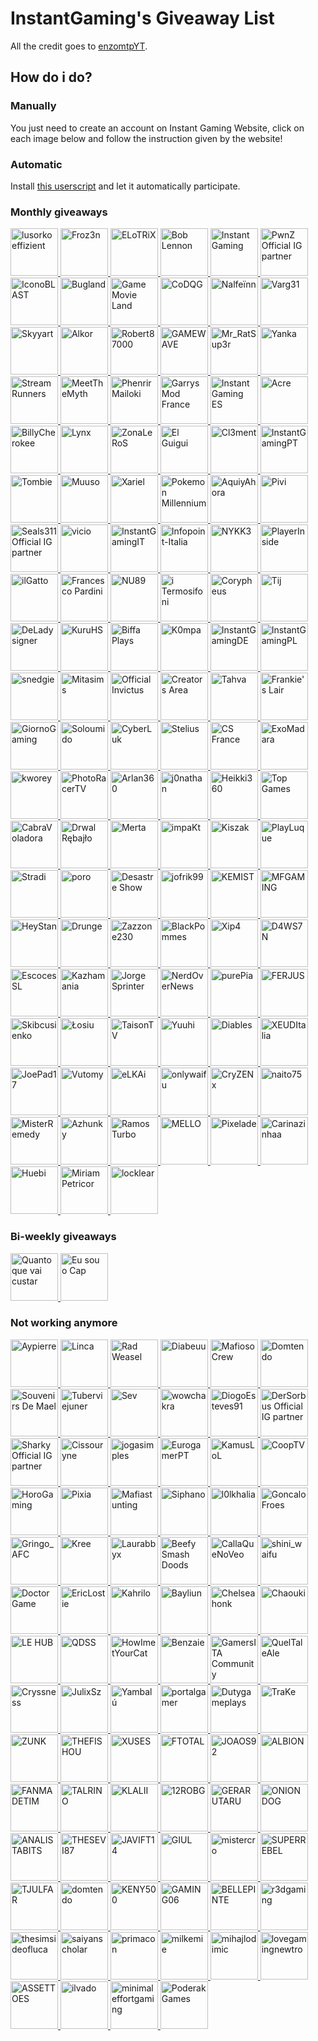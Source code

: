 # InstantGaming's Giveaway List
All the credit goes to [enzomtpYT](https://github.com/enzomtpYT/InstantGamingGiveawayList). 

## How do i do?

### Manually

You just need to create an account on Instant Gaming Website, click on each image below and follow the instruction given by the website!

### Automatic

Install [this userscript](https://github.com/enzomtpYT/InstantGaming-Giveaway-AutoParticipate) and let it automatically participate.


### Monthly giveaways

<p id="Monthly giveaways" align="left">
    <a class="giveaway" href="https://www.instant-gaming.com/fr/giveaway/LUSORKOEFFIZIENT" target="_blank" rel="noreferrer">
        <img src="https://gaming-cdn.com/images/avatars/8124578-1565266897.jpg" alt="lusorkoeffizient" width="76" height="76" />
    </a> 
    <a class="giveaway" href="https://www.instant-gaming.com/fr/giveaway/FROZ3N" target="_blank" rel="noreferrer">
        <img src="https://gaming-cdn.com/images/avatars/1016668-1682448159.jpg" alt="Froz3n" width="76" height="76" />
    </a> 
    <a class="giveaway" href="https://www.instant-gaming.com/fr/giveaway/ELOTRIX" target="_blank" rel="noreferrer">
        <img src="https://gaming-cdn.com/images/avatars/9351061-1578514985.jpg" alt="ELoTRiX" width="76" height="76" />
    </a> 
    <a class="giveaway" href="https://www.instant-gaming.com/fr/giveaway/BOBLENNON" target="_blank" rel="noreferrer">
        <img src="https://gaming-cdn.com/images/avatars/12254287-1660306272.jpg" alt="Bob Lennon" width="76" height="76" />
    </a>
    <a class="giveaway" href="https://www.instant-gaming.com/fr/giveaway/INSTANTGAMING" target="_blank" rel="noreferrer">
        <img src="https://gaming-cdn.com/images/avatars/2700115-1546959181.jpg" alt="Instant Gaming" width="76" height="76" />
    </a> 
    <a class="giveaway" href="https://www.instant-gaming.com/fr/giveaway/SUPREMELEADER" target="_blank" rel="noreferrer">
        <img src="https://gaming-cdn.com/images/avatars/1716955-1681777192.jpg" alt="PwnZ Official IG partner" width="76" height="76" />
    </a> 
    <a class="giveaway" href="https://www.instant-gaming.com/fr/giveaway/ICONOBLAST" target="_blank" rel="noreferrer">
        <img src="https://gaming-cdn.com/images/avatars/173704-1571080323.jpg" alt="IconoBLAST" width="76" height="76" />
    </a> 
    <a class="giveaway" href="https://www.instant-gaming.com/fr/giveaway/bugland" target="_blank" rel="noreferrer">
        <img src="https://gaming-cdn.com/images/avatars/3009082-1540312665.jpg" alt="Bugland" width="76" height="76" />
    </a> 
    <a class="giveaway" href="https://www.instant-gaming.com/fr/giveaway/GAMEMOVIELAND" target="_blank" rel="noreferrer">
        <img src="https://gaming-cdn.com/images/avatars/170629-1547987125.jpg" alt="Game Movie Land" width="76" height="76" />
    </a> 
    <a class="giveaway" href="https://www.instant-gaming.com/fr/giveaway/CODQG" target="_blank" rel="noreferrer">
        <img src="https://gaming-cdn.com/images/avatars/452863-1561392211.jpg" alt="CoDQG" width="76" height="76" />
    </a> 
    <a class="giveaway" href="https://www.instant-gaming.com/fr/giveaway/NALFEINN" target="_blank" rel="noreferrer">
        <img src="https://gaming-cdn.com/images/avatars/2210688-1649113160.jpg" alt="Nalfeïnn" width="76" height="76" />
    </a> 
    <a class="giveaway" href="https://www.instant-gaming.com/fr/giveaway/VARG" target="_blank" rel="noreferrer">
        <img src="https://gaming-cdn.com/images/avatars/5518320-1553640087.jpg" alt="Varg31" width="76" height="76" />
    </a> 
    <a class="giveaway" href="https://www.instant-gaming.com/fr/giveaway/skyyart" target="_blank" rel="noreferrer">
        <img src="https://gaming-cdn.com/images/avatars/8099122-1564755224.jpg" alt="Skyyart" width="76" height="76" />
    </a> 
    <a class="giveaway" href="https://www.instant-gaming.com/fr/giveaway/ALKOR" target="_blank" rel="noreferrer">
        <img src="https://gaming-cdn.com/images/avatars/4684425-1617274240.jpg" alt="Alkor" width="76" height="76" />
    </a> 
    <a class="giveaway" href="https://www.instant-gaming.com/fr/giveaway/ROBERT" target="_blank" rel="noreferrer">
        <img src="https://gaming-cdn.com/images/avatars/765860-1527847205.jpg" alt="Robert87000" width="76" height="76" />
    </a> 
    <a class="giveaway" href="https://www.instant-gaming.com/fr/giveaway/GAMEWAVE" target="_blank" rel="noreferrer">
        <img src="https://gaming-cdn.com/images/avatars/3297504-1554723487.jpg" alt="GAMEWAVE" width="76" height="76" />
    </a> 
    <a class="giveaway" href="https://www.instant-gaming.com/fr/giveaway/RATSUPER" target="_blank" rel="noreferrer">
        <img src="https://gaming-cdn.com/images/avatars/162664-1527173086.jpg" alt="Mr_RatSup3r" width="76" height="76" />
    </a> 
    <a class="giveaway" href="https://www.instant-gaming.com/fr/giveaway/YANKA" target="_blank" rel="noreferrer">
        <img src="https://gaming-cdn.com/images/avatars/17791717-1684537536.jpg" alt="Yanka" width="76" height="76" />
    </a> 
    <a class="giveaway" href="https://www.instant-gaming.com/fr/giveaway/STREAMRUNNERS" target="_blank" rel="noreferrer">
        <img src="https://gaming-cdn.com/images/avatars/15530490-1634564097.jpg" alt="StreamRunners" width="76" height="76" />
    </a> 
    <a class="giveaway" href="https://www.instant-gaming.com/fr/giveaway/MeetTheMyth" target="_blank" rel="noreferrer">
        <img src="https://gaming-cdn.com/images/avatars/911134-1650630244.jpg" alt="MeetTheMyth" width="76" height="76" />
    </a> 
    <a class="giveaway" href="https://www.instant-gaming.com/fr/giveaway/PHENRIR" target="_blank" rel="noreferrer">
        <img src="https://gaming-cdn.com/images/avatars/16050488-1638352180.jpg" alt="Phenrir Mailoki" width="76" height="76" />
    </a> 
    <a class="giveaway" href="https://www.instant-gaming.com/fr/giveaway/GMODFR" target="_blank" rel="noreferrer">
        <img src="https://gaming-cdn.com/images/avatars/15499812-1646775114.jpg" alt="Garrys Mod France" width="76" height="76" />
    </a> 
    <a class="giveaway" href="https://www.instant-gaming.com/fr/giveaway/INSTANTGAMINGES" target="_blank" rel="noreferrer">
        <img src="https://gaming-cdn.com/images/avatars/825485-1683532505.jpg" alt="Instant Gaming ES" width="76" height="76" />
    </a> 
    <a class="giveaway" href="https://www.instant-gaming.com/fr/giveaway/ACRE" target="_blank" rel="noreferrer">
        <img src="https://gaming-cdn.com/images/avatars/2550652-1614044439.jpg" alt="Acre" width="76" height="76" />
    </a> 
    <a class="giveaway" href="https://www.instant-gaming.com/fr/giveaway/BILLYCHEROKEE" target="_blank" rel="noreferrer">
        <img src="https://gaming-cdn.com/images/avatars/2072378-1604485229.jpg" alt="BillyCherokee" width="76" height="76" />
    </a> 
    <a class="giveaway" href="https://www.instant-gaming.com/fr/giveaway/LYNX" target="_blank" rel="noreferrer">
        <img src="https://gaming-cdn.com/images/avatars/2437583-1659723926.jpg" alt="Lynx" width="76" height="76" />
    </a> 
    <a class="giveaway" href="https://www.instant-gaming.com/fr/giveaway/ZONALEROS" target="_blank" rel="noreferrer">
        <img src="https://gaming-cdn.com/images/avatars/13745456-1614222765.jpg" alt="ZonaLeRoS" width="76" height="76" />
    </a> 
    <a class="giveaway" href="https://www.instant-gaming.com/fr/giveaway/GUIGUI" target="_blank" rel="noreferrer">
        <img src="https://gaming-cdn.com/images/avatars/262337-1647999658.jpg" alt="El Guigui" width="76" height="76" />
    </a> 
    <a class="giveaway" href="https://www.instant-gaming.com/fr/giveaway/PORAID" target="_blank" rel="noreferrer">
        <img src="https://gaming-cdn.com/images/avatars/5324059-1634130045.jpg" alt="Cl3ment" width="76" height="76" />
    </a> 
    <a class="giveaway" href="https://www.instant-gaming.com/fr/giveaway/INSTANTGAMINGPT" target="_blank" rel="noreferrer">
        <img src="https://gaming-cdn.com/images/avatars/16693760-1689603180.jpg" alt="InstantGamingPT" width="76" height="76" />
    </a> 
    <a class="giveaway" href="https://www.instant-gaming.com/fr/giveaway/TOMBIE" target="_blank" rel="noreferrer">
        <img src="https://gaming-cdn.com/images/avatars/7276237-1585753188.jpg" alt="Tombie" width="76" height="76" />
    </a> 
    <a class="giveaway" href="https://www.instant-gaming.com/fr/giveaway/muusoo" target="_blank" rel="noreferrer">
        <img src="https://gaming-cdn.com/images/avatars/6107700-1630593332.jpg" alt="Muuso" width="76" height="76" />
    </a> 
    <a class="giveaway" href="https://www.instant-gaming.com/fr/giveaway/xariel" target="_blank" rel="noreferrer">
        <img src="https://gaming-cdn.com/images/avatars/767265-1595434670.jpg" alt="Xariel" width="76" height="76" />
    </a> 
    <a class="giveaway" href="https://www.instant-gaming.com/fr/giveaway/POKEMONMILLENNIUM" target="_blank" rel="noreferrer">
        <img src="https://gaming-cdn.com/images/avatars/8857101-1582127081.jpg" alt="Pokemon Millennium" width="76" height="76"/>
    </a>
    <a class="giveaway" href="https://www.instant-gaming.com/fr/giveaway/AQUIYAHORA" target="_blank" rel="noreferrer">
        <img src="https://gaming-cdn.com/images/avatars/5219782-1581748271.jpg" alt="AquiyAhora" width="76" height="76" />
    </a> 
    <a class="giveaway" href="https://www.instant-gaming.com/fr/giveaway/PIVI" target="_blank" rel="noreferrer">
        <img src="https://gaming-cdn.com/images/avatars/8850456-1573572198.jpg" alt="Pivi" width="76" height="76" />
    </a> 
    <a class="giveaway" href="https://www.instant-gaming.com/fr/giveaway/Seals311" target="_blank" rel="noreferrer">
        <img src="https://gaming-cdn.com/images/avatars/3502745-1617900174.jpg" alt="Seals311 Official IG partner" width="76" height="76" />
    </a> 
    <a class="giveaway" href="https://www.instant-gaming.com/fr/giveaway/vicio" target="_blank" rel="noreferrer">
        <img src="https://gaming-cdn.com/images/avatars/881499-1523615431.jpg" alt="vicio" width="76" height="76" />
    </a> 
    <a class="giveaway" href="https://www.instant-gaming.com/fr/giveaway/INSTANTGAMINGITALIA" target="_blank" rel="noreferrer">
        <img src="https://gaming-cdn.com/images/avatars/7534356-1687868492.jpg" alt="InstantGamingIT" width="76" height="76" />
    </a> 
    <a class="giveaway" href="https://www.instant-gaming.com/fr/giveaway/INFOPOINT-ITALIA" target="_blank" rel="noreferrer">
        <img src="https://gaming-cdn.com/images/avatars/5022391-1620639580.jpg" alt="Infopoint-Italia" width="76" height="76" />
    </a> 
    <a class="giveaway" href="https://www.instant-gaming.com/fr/giveaway/NYKK3" target="_blank" rel="noreferrer">
        <img src="https://gaming-cdn.com/images/avatars/560668-1500305390.jpg" alt="NYKK3" width="76" height="76" />
    </a> 
    <a class="giveaway" href="https://www.instant-gaming.com/fr/giveaway/PLAYERINSIDE" target="_blank" rel="noreferrer">
        <img src="https://gaming-cdn.com/images/avatars/1115181-1694833323.jpg" alt="PlayerInside" width="76" height="76" />
    </a> 
    <a class="giveaway" href="https://www.instant-gaming.com/fr/giveaway/ILGATTOSULTUBO" target="_blank" rel="noreferrer">
        <img src="https://gaming-cdn.com/images/avatars/539151-1690300630.jpg" alt="ilGatto" width="76" height="76" />
    </a> 
    <a class="giveaway" href="https://www.instant-gaming.com/fr/giveaway/FRANCESCOPARDINI" target="_blank" rel="noreferrer">
        <img src="https://gaming-cdn.com/images/avatars/9461224-1581008870.jpg" alt="Francesco Pardini" width="76" height="76" />
    </a> 
    <a class="giveaway" href="https://www.instant-gaming.com/fr/giveaway/NU89" target="_blank" rel="noreferrer">
        <img src="https://gaming-cdn.com/images/avatars/3123668-1636629261.jpg" alt="NU89" width="76" height="76" />
    </a> 
    <a class="giveaway" href="https://www.instant-gaming.com/fr/giveaway/ITERMOSIFONI" target="_blank" rel="noreferrer">
        <img src="https://gaming-cdn.com/images/avatars/811973-1557938063.jpg" alt="i Termosifoni" width="76" height="76" />
    </a>
    <a class="giveaway" href="https://www.instant-gaming.com/fr/giveaway/CORYPHEUS" target="_blank" rel="noreferrer">
        <img src="https://gaming-cdn.com/images/avatars/15398397-1632480753.jpg" alt="Corypheus" width="76" height="76" />
    </a> 
    <a class="giveaway" href="https://www.instant-gaming.com/fr/giveaway/THETJI" target="_blank" rel="noreferrer">
        <img src="https://gaming-cdn.com/images/avatars/17123566-1647950384.jpg" alt="Tij" width="76" height="76" />
    </a> 
    <a class="giveaway" href="https://www.instant-gaming.com/fr/giveaway/deladysigner" target="_blank" rel="noreferrer">
        <img src="https://gaming-cdn.com/images/avatars/7761723-1615476784.jpg" alt="DeLadysigner" width="76" height="76" />
    </a> 
    <a class="giveaway" href="https://www.instant-gaming.com/fr/giveaway/KURU" target="_blank" rel="noreferrer">
        <img src="https://gaming-cdn.com/images/avatars/8991415-1574995082.jpg" alt="KuruHS" width="76" height="76" />
    </a> 
    <a class="giveaway" href="https://www.instant-gaming.com/fr/giveaway/biffa" target="_blank" rel="noreferrer">
        <img src="https://gaming-cdn.com/images/avatars/21867230-1698315461.jpg" alt="Biffa Plays" width="76" height="76" />
    </a> 
    <a class="giveaway" href="https://www.instant-gaming.com/fr/giveaway/K0MPA" target="_blank" rel="noreferrer">
        <img src="https://gaming-cdn.com/images/avatars/17310536-1649317648.jpg" alt="K0mpa" width="76" height="76" />
    </a> 
    <a class="giveaway" href="https://www.instant-gaming.com/fr/giveaway/instantgamingde" target="_blank" rel="noreferrer">
        <img src="https://gaming-cdn.com/images/avatars/2700115-1699892940.jpg" alt="InstantGamingDE" width="76" height="76" />
    </a> 
    <a class="giveaway" href="https://www.instant-gaming.com/fr/giveaway/INSTANTGAMINGPL" target="_blank" rel="noreferrer">
        <img src="https://gaming-cdn.com/images/avatars/2700115-1699892940.jpg" alt="InstantGamingPL" width="76" height="76" />
    </a> 
    <a class="giveaway" href="https://www.instant-gaming.com/fr/giveaway/snedgie" target="_blank" rel="noreferrer">
        <img src="https://gaming-cdn.com/images/avatars/23507458-1709662317.jpg" alt="snedgie" width="76" height="76" />
    </a> 
    <a class="giveaway" href="https://www.instant-gaming.com/fr/giveaway/mitasims" target="_blank" rel="noreferrer">
        <img src="https://gaming-cdn.com/images/avatars/20860359-1685554038.jpg" alt="Mitasims" width="76" height="76" />
    </a>
    <a class="giveaway" href="https://www.instant-gaming.com/fr/giveaway/officialinvictus" target="_blank" rel="noreferrer">
        <img src="https://gaming-cdn.com/images/avatars/21241269-1689851267.jpg" alt="Official Invictus" width="76" height="76" />
    </a>
    <a class="giveaway" href="https://www.instant-gaming.com/fr/giveaway/GCA" target="_blank" rel="noreferrer">
        <img src="https://gaming-cdn.com/images/avatars/3773947-1698238052.jpg" alt="Creators Area" width="76" height="76" />
    </a>
    <a class="giveaway" href="https://www.instant-gaming.com/fr/giveaway/tahva" target="_blank" rel="noreferrer">
        <img src="https://gaming-cdn.com/images/avatars/10646155-1708975800.jpg" alt="Tahva" width="76" height="76" />
    </a>
    <a class="giveaway" href="https://www.instant-gaming.com/fr/giveaway/frankieslair" target="_blank" rel="noreferrer">
        <img src="https://gaming-cdn.com/images/avatars/23820479-1712567596.jpg" alt="Frankie's Lair" width="76" height="76" />
    </a>
    <a class="giveaway" href="https://www.instant-gaming.com/fr/giveaway/GIORNOGAMING" target="_blank" rel="noreferrer">
        <img src="https://gaming-cdn.com/images/avatars/4011018-1561985872.jpg" alt="GiornoGaming" width="76" height="76" />
    </a>
    <a class="giveaway" href="https://www.instant-gaming.com/fr/giveaway/SOLOUMIDO" target="_blank" rel="noreferrer">
        <img src="https://gaming-cdn.com/images/avatars/12543134-1662069422.jpg" alt="Soloumido" width="76" height="76" />
    </a>
    <a class="giveaway" href="https://www.instant-gaming.com/fr/giveaway/CYBERLUK" target="_blank" rel="noreferrer">
        <img src="https://gaming-cdn.com/images/avatars/9983452-1617873810.jpg" alt="CyberLuk" width="76" height="76" />
    </a>
    <a class="giveaway" href="https://www.instant-gaming.com/fr/giveaway/STELIUS" target="_blank" rel="noreferrer">
        <img src="https://gaming-cdn.com/images/avatars/6294915-1637162339.jpg" alt="Stelius" width="76" height="76" />
    </a>
    <a class="giveaway" href="https://www.instant-gaming.com/fr/giveaway/CSGOFR" target="_blank" rel="noreferrer">
        <img src="https://gaming-cdn.com/images/avatars/1994535-1695849965.jpg" alt="CS France" width="76" height="76" />
    </a>
    <a class="giveaway" href="https://www.instant-gaming.com/fr/giveaway/EXOMADARA" target="_blank" rel="noreferrer">
        <img src="https://gaming-cdn.com/images/avatars/859995-1693223960.jpg" alt="ExoMadara" width="76" height="76" />
    </a>
    <a class="giveaway" href="https://www.instant-gaming.com/fr/giveaway/KWOREY" target="_blank" rel="noreferrer">
        <img src="https://gaming-cdn.com/images/avatars/1599623-1603853393.jpg" alt="kworey" width="76" height="76" />
    </a>
    <a class="giveaway" href="https://www.instant-gaming.com/fr/giveaway/PHOTORACERTV" target="_blank" rel="noreferrer">
        <img src="https://gaming-cdn.com/images/avatars/11519077-1621966067.jpg" alt="PhotoRacerTV" width="76" height="76" />
    </a>
    <a class="giveaway" href="https://www.instant-gaming.com/fr/giveaway/ARLAN360" target="_blank" rel="noreferrer">
        <img src="https://gaming-cdn.com/images/avatars/19166590-1670176579.jpg" alt="Arlan360" width="76" height="76" />
    </a>
    <a class="giveaway" href="https://www.instant-gaming.com/fr/giveaway/j0nathan" target="_blank" rel="noreferrer">
        <img src="https://gaming-cdn.com/images/avatars/32491-1612461730.jpg" alt="j0nathan" width="76" height="76" />
    </a>
    <a class="giveaway" href="https://www.instant-gaming.com/fr/giveaway/HEIKKI360" target="_blank" rel="noreferrer">
        <img src="https://gaming-cdn.com/images/avatars/7276336-1553876546.jpg" alt="Heikki360" width="76" height="76" />
    </a>
    <a class="giveaway" href="https://www.instant-gaming.com/fr/giveaway/topgames" target="_blank" rel="noreferrer">
        <img src="https://gaming-cdn.com/images/avatars/3694635-1636126807.jpg" alt="Top Games" width="76" height="76" />
    </a>
    <a class="giveaway" href="https://www.instant-gaming.com/fr/giveaway/CABRAVOLADORA" target="_blank" rel="noreferrer">
        <img src="https://gaming-cdn.com/images/avatars/367168-1463061235.jpg" alt="CabraVoladora" width="76" height="76" />
    </a>
    <a class="giveaway" href="https://www.instant-gaming.com/fr/giveaway/DRWAL" target="_blank" rel="noreferrer">
        <img src="https://gaming-cdn.com/images/avatars/16373643-1644843063.jpg" alt="Drwal Rębajło" width="76" height="76" />
    </a>
    <a class="giveaway" href="https://www.instant-gaming.com/fr/giveaway/MERTA" target="_blank" rel="noreferrer">
        <img src="https://gaming-cdn.com/images/avatars/16704111-1643815283.jpg" alt="Merta" width="76" height="76" />
    </a>
    <a class="giveaway" href="https://www.instant-gaming.com/fr/giveaway/IMPAKT" target="_blank" rel="noreferrer">
        <img src="https://gaming-cdn.com/images/avatars/9828884-1649672897.jpg" alt="impaKt" width="76" height="76" />
    </a>
    <a class="giveaway" href="https://www.instant-gaming.com/fr/giveaway/kiszak" target="_blank" rel="noreferrer">
        <img src="https://gaming-cdn.com/images/avatars/16472848-1693834365.jpg" alt="Kiszak" width="76" height="76" />
    </a>
    <a class="giveaway" href="https://www.instant-gaming.com/fr/giveaway/playluque" target="_blank" rel="noreferrer">
        <img src="https://gaming-cdn.com/images/avatars/21036547-1687441412.jpg" alt="PlayLuque" width="76" height="76" />
    </a>
    <a class="giveaway" href="https://www.instant-gaming.com/fr/giveaway/STRADI" target="_blank" rel="noreferrer">
        <img src="https://gaming-cdn.com/images/avatars/2544880-1691670477.jpg" alt="Stradi" width="76" height="76" />
    </a>
    <a class="giveaway" href="https://www.instant-gaming.com/fr/giveaway/poro" target="_blank" rel="noreferrer">
        <img src="https://gaming-cdn.com/images/avatars/24150014-1715595420.jpg" alt="poro" width="76" height="76" />
    </a>
    <a class="giveaway" href="https://www.instant-gaming.com/fr/giveaway/DESASTRESHOW" target="_blank" rel="noreferrer">
        <img src="https://gaming-cdn.com/images/avatars/1897045-1617093992.jpg" alt="Desastre Show" width="76" height="76" />
    </a> 
    <a class="giveaway" href="https://www.instant-gaming.com/fr/giveaway/JOFRIK99" target="_blank" rel="noreferrer">
        <img src="https://gaming-cdn.com/images/avatars/16861995-1676462477.jpg" alt="jofrik99" width="76" height="76" />
    </a> 
    <a class="giveaway" href="https://www.instant-gaming.com/fr/giveaway/kemist" target="_blank" rel="noreferrer">
        <img src="https://gaming-cdn.com/images/avatars/7994803-1650052388.jpg" alt="KEMIST" width="76" height="76" />
    </a>
    <a class="giveaway" href="https://www.instant-gaming.com/fr/giveaway/MFGAMING" target="_blank" rel="noreferrer">
        <img src="https://gaming-cdn.com/images/avatars/17307721-1649242244.jpg" alt="MFGAMING" width="76" height="76" />
    </a>
    <a class="giveaway" href="https://www.instant-gaming.com/fr/giveaway/heystan" target="_blank" rel="noreferrer">
        <img src="https://gaming-cdn.com/themes/igv2/images/avatar2.svg" alt="HeyStan" width="76" height="76" />
    </a>
    <a class="giveaway" href="https://www.instant-gaming.com/fr/giveaway/drunge" target="_blank" rel="noreferrer">
        <img src="https://gaming-cdn.com/images/avatars/2871044-1706278970.jpg" alt="Drunge" width="76" height="76" />
    </a>
    <a class="giveaway" href="https://www.instant-gaming.com/fr/giveaway/Zazza23" target="_blank" rel="noreferrer">
        <img src="https://gaming-cdn.com/images/avatars/942998-1720514395.jpg" alt="Zazzone230" width="76" height="76" />
    </a>
    <a class="giveaway" href="https://www.instant-gaming.com/fr/giveaway/blackpommes" target="_blank" rel="noreferrer">
        <img src="https://gaming-cdn.com/images/avatars/14294886-1712926805.jpg" alt="BlackPommes" width="76" height="76" />
    </a>
    <a class="giveaway" href="https://www.instant-gaming.com/fr/giveaway/xip4" target="_blank" rel="noreferrer">
        <img src="https://gaming-cdn.com/images/avatars/2750068-1715779181.jpg" alt="Xip4" width="76" height="76" />
    </a>
    <a class="giveaway" href="https://www.instant-gaming.com/fr/giveaway/D4WS7N" target="_blank" rel="noreferrer">
        <img src="https://gaming-cdn.com/images/avatars/11756968-1739199689.jpg" alt="D4WS7N" width="76" height="76" />
    </a>
    <a class="giveaway" href="https://www.instant-gaming.com/fr/giveaway/ELESCOCES" target="_blank" rel="noreferrer">
        <img src="https://gaming-cdn.com/images/avatars/3416042-1572361219.jpg" alt="EscocesSL" width="76" height="76" />
    </a>
    <a class="giveaway" href="https://www.instant-gaming.com/fr/giveaway/KAZHAMANIA" target="_blank" rel="noreferrer">
        <img src="https://gaming-cdn.com/images/avatars/944690-1649746774.jpg" alt="Kazhamania" width="76" height="76" />
    </a>
    <a class="giveaway" href="https://www.instant-gaming.com/fr/giveaway/JORGESPRINTER" target="_blank" rel="noreferrer">
        <img src="https://gaming-cdn.com/images/avatars/9081035-1741451116.jpg" alt="Jorge Sprinter" width="76" height="76" />
    </a>
    <a class="giveaway" href="https://www.instant-gaming.com/fr/giveaway/NERDOVERNEWS" target="_blank" rel="noreferrer">
        <img src="https://gaming-cdn.com/images/avatars/11302458-1591186018.jpg" alt="NerdOverNews" width="76" height="76" />
    </a>
    <a class="giveaway" href="https://www.instant-gaming.com/fr/giveaway/PUREPIA" target="_blank" rel="noreferrer">
        <img src="https://gaming-cdn.com/images/avatars/15569896-1728224124.jpg" alt="purePia" width="76" height="76" />
    </a>
    <a class="giveaway" href="https://www.instant-gaming.com/fr/giveaway/FERJUS" target="_blank" rel="noreferrer">
        <img src="https://gaming-cdn.com/images/avatars/6307088-1644577438.jpg" alt="FERJUS" width="76" height="76" />
    </a>
    <a class="giveaway" href="https://www.instant-gaming.com/fr/giveaway/SKIBCUSIENKO" target="_blank" rel="noreferrer">
        <img src="https://gaming-cdn.com/images/avatars/18559681-1662976456.jpg" alt="Skibcusienko" width="76" height="76" />
    </a>
    <a class="giveaway" href="https://www.instant-gaming.com/fr/giveaway/losiu" target="_blank" rel="noreferrer">
        <img src="https://gaming-cdn.com/images/avatars/16899979-1646305428.jpg" alt="Łosiu" width="76" height="76" />
    </a>
    <a class="giveaway" href="https://www.instant-gaming.com/fr/giveaway/T4ISON" target="_blank" rel="noreferrer">
        <img src="https://gaming-cdn.com/images/avatars/1065327-1498658062.jpg" alt="TaisonTV" width="76" height="76" />
    </a>
    <a class="giveaway" href="https://www.instant-gaming.com/fr/giveaway/YUUHI" target="_blank" rel="noreferrer">
        <img src="https://gaming-cdn.com/images/avatars/16736455-1653230178.jpg" alt="Yuuhi" width="76" height="76" />
    </a>
    <a class="giveaway" href="https://www.instant-gaming.com/fr/giveaway/diables" target="_blank" rel="noreferrer">
        <img src="https://gaming-cdn.com/images/avatars/22283350-1721117689.jpg" alt="Diables" width="76" height="76" />
    </a>
    <a class="giveaway" href="https://www.instant-gaming.com/fr/giveaway/xeuditalia" target="_blank" rel="noreferrer">
        <img src="https://gaming-cdn.com/images/avatars/10414635-1652108863.jpg" alt="XEUDItalia" width="76" height="76" />
    </a>
    <a class="giveaway" href="https://www.instant-gaming.com/fr/giveaway/joepad17" target="_blank" rel="noreferrer">
        <img src="https://gaming-cdn.com/images/avatars/2165589-1610322231.jpg" alt="JoePad17" width="76" height="76" />
    </a>
    <a class="giveaway" href="https://www.instant-gaming.com/fr/giveaway/vutomy" target="_blank" rel="noreferrer">
        <img src="https://gaming-cdn.com/images/avatars/24399720-1718284555.jpg" alt="Vutomy" width="76" height="76" />
    </a>
    <a class="giveaway" href="https://www.instant-gaming.com/fr/giveaway/elkai" target="_blank" rel="noreferrer">
        <img src="https://gaming-cdn.com/images/avatars/11213325-1724639703.jpg" alt="eLKAi" width="76" height="76" />
    </a>
    <a class="giveaway" href="https://www.instant-gaming.com/fr/giveaway/onlywaifu" target="_blank" rel="noreferrer">
        <img src="https://gaming-cdn.com/images/avatars/24159414-1715876189.jpg" alt="onlywaifu" width="76" height="76" />
    </a>
    <a class="giveaway" href="https://www.instant-gaming.com/fr/giveaway/cryzenx" target="_blank" rel="noreferrer">
        <img src="https://gaming-cdn.com/images/avatars/12615446-1750011746.jpg" alt="CryZENx" width="76" height="76" />
    </a>
    <a class="giveaway" href="https://www.instant-gaming.com/fr/giveaway/naito75" target="_blank" rel="noreferrer">
        <img src="https://gaming-cdn.com/images/avatars/646051-1626862718.jpg" alt="naito75" width="76" height="76" />
    </a>
    <a class="giveaway" href="https://www.instant-gaming.com/fr/giveaway/remedy" target="_blank" rel="noreferrer">
        <img src="https://gaming-cdn.com/images/avatars/20453628-1680792400.jpg" alt="MisterRemedy" width="76" height="76" />
    </a>
    <a class="giveaway" href="https://www.instant-gaming.com/fr/giveaway/azhunky" target="_blank" rel="noreferrer">
        <img src="https://gaming-cdn.com/images/avatars/26709731-1737983086.jpg" alt="Azhunky" width="76" height="76" />
    </a>
    <a class="giveaway" href="https://www.instant-gaming.com/fr/giveaway/ramosturbo" target="_blank" rel="noreferrer">
        <img src="https://gaming-cdn.com/images/avatars/578901-1736969080.jpg" alt="Ramos Turbo" width="76" height="76" />
    </a>
    <a class="giveaway" href="https://www.instant-gaming.com/fr/giveaway/mello" target="_blank" rel="noreferrer">
        <img src="https://gaming-cdn.com/images/avatars/8725992-1714118564.jpg" alt="MELLO" width="76" height="76" />
    </a>
    <a class="giveaway" href="https://www.instant-gaming.com/fr/giveaway/pixelade" target="_blank" rel="noreferrer">
        <img src="https://gaming-cdn.com/images/avatars/25779964-1730223397.jpg" alt="Pixelade" width="76" height="76" />
    </a>
    <a class="giveaway" href="https://www.instant-gaming.com/fr/giveaway/carinazinhaa" target="_blank" rel="noreferrer">
        <img src="https://gaming-cdn.com/images/avatars/4215295-1622219100.jpg" alt="Carinazinhaa" width="76" height="76" />
    </a>
    <a class="giveaway" href="https://www.instant-gaming.com/fr/giveaway/huebi" target="_blank" rel="noreferrer">
        <img src="https://gaming-cdn.com/images/avatars/25729334-1731956009.jpg" alt="Huebi" width="76" height="76" />
    </a>
    <a class="giveaway" href="https://www.instant-gaming.com/fr/giveaway/miriampetricor" target="_blank" rel="noreferrer">
        <img src="https://gaming-cdn.com/images/avatars/28376726-1752697731.jpg" alt="Miriam Petricor" width="76" height="76" />
    </a>
    <a class="giveaway" href="https://www.instant-gaming.com/fr/giveaway/locklear" target="_blank" rel="noreferrer">
        <img src="https://gaming-cdn.com/themes/igv2/images/avatar2.svg" alt="locklear" width="76" height="76" />
    </a>
</p>

### Bi-weekly giveaways

<p id="Bi-weekly giveaways" align="left">
    <a class="giveaway" href="https://www.instant-gaming.com/fr/giveaway/quantoquevaicustar" target="_blank" rel="noreferrer">
        <img src="https://gaming-cdn.com/images/avatars/24567717-1719927759.jpg" alt="Quanto que vai custar" width="76" height="76" />
    </a>
    <a class="giveaway" href="https://www.instant-gaming.com/fr/giveaway/eusouocap" target="_blank" rel="noreferrer">
        <img src="https://gaming-cdn.com/images/avatars/25089307-1725023867.jpg" alt="Eu sou o Cap" width="76" height="76" />
    </a>
</p>

### Not working anymore

<p align="left">
    <a class="giveaway" href="https://www.instant-gaming.com/fr/giveaway/AYPIERRE" target="_blank" rel="noreferrer">
        <img src="https://gaming-cdn.com/images/avatars/11592592-1594037728.jpg" alt="Aypierre" width="76" height="76" />
    </a>
    <a class="giveaway" href="https://www.instant-gaming.com/fr/giveaway/linca" target="_blank" rel="noreferrer">
        <img src="https://gaming-cdn.com/images/avatars/19908306-1688124711.jpg" alt="Linca" width="76" height="76" />
    </a>
    <a class="giveaway" href="https://www.instant-gaming.com/fr/giveaway/RADWEASEL" target="_blank" rel="noreferrer">
        <img src="https://gaming-cdn.com/images/avatars/1963208-1580302628.jpg" alt="Rad Weasel" width="76" height="76" />
    </a> 
    <a class="giveaway" href="https://www.instant-gaming.com/fr/giveaway/DIABEUU" target="_blank" rel="noreferrer">
        <img src="https://gaming-cdn.com/images/avatars/16462243-1641829012.jpg" alt="Diabeuu" width="76" height="76" />
    </a> 
    <a class="giveaway" href="https://www.instant-gaming.com/fr/giveaway/MAFIOSOCREW" target="_blank" rel="noreferrer">
        <img src="https://gaming-cdn.com/images/avatars/11440112-1623919337.jpg" alt="Mafioso Crew" width="76" height="76" />
    </a> 
    <a class="giveaway" href="https://www.instant-gaming.com/fr/giveaway/domtendo" target="_blank" rel="noreferrer">
        <img src="https://gaming-cdn.com/images/avatars/12234229-1675198346.jpg" alt="Domtendo" width="76" height="76" />
    </a>
    <a class="giveaway" href="https://www.instant-gaming.com/fr/giveaway/souvenirsdemael" target="_blank" rel="noreferrer">
        <img src="https://gaming-cdn.com/images/avatars/2274022-1700917198.jpg" alt="Souvenirs De Mael" width="76" height="76" />
    </a>
    <a class="giveaway" href="https://www.instant-gaming.com/fr/giveaway/TUBERVIEJUNER" target="_blank" rel="noreferrer">
        <img src="https://gaming-cdn.com/images/avatars/9996845-1664208358.jpg" alt="Tuberviejuner" width="76" height="76" />
    </a> 
    <a class="giveaway" href="https://www.instant-gaming.com/fr/giveaway/SEV" target="_blank" rel="noreferrer">
        <img src="https://gaming-cdn.com/images/avatars/10224464-1585925716.jpg" alt="Sev" width="76" height="76" />
    </a> 
    <a class="giveaway" href="https://www.instant-gaming.com/fr/giveaway/PYPGAMERS" target="_blank" rel="noreferrer">
        <img src="https://gaming-cdn.com/images/avatars/5175892-1523989408.jpg" alt="wowchakra" width="76" height="76" />
    </a> 
    <a class="giveaway" href="https://www.instant-gaming.com/fr/giveaway/DIOGOESTEVES" target="_blank" rel="noreferrer">
        <img src="https://gaming-cdn.com/images/avatars/15100457-1629461201.jpg" alt="DiogoEsteves91" width="76" height="76" />
    </a> 
    <a class="giveaway" href="https://www.instant-gaming.com/fr/giveaway/DERSORBUS" target="_blank" rel="noreferrer">
        <img src="https://gaming-cdn.com/images/avatars/8739832-1572541038.jpg" alt="DerSorbus Official IG partner" width="76" height="76" />
    </a> 
    <a class="giveaway" href="https://www.instant-gaming.com/fr/giveaway/sharky" target="_blank" rel="noreferrer">
        <img src="https://gaming-cdn.com/images/avatars/5230971-1677019101.jpg" alt="Sharky Official IG partner" width="76" height="76" />
    </a> 
    <a class="giveaway" href="https://www.instant-gaming.com/fr/giveaway/cissouryne" target="_blank" rel="noreferrer">
        <img src="https://gaming-cdn.com/images/avatars/7984380-1676733343.jpg" alt="Cissouryne" width="76" height="76" />
    </a> 
    <a class="giveaway" href="https://www.instant-gaming.com/fr/giveaway/JOGASIMPLES" target="_blank" rel="noreferrer">
        <img src="https://gaming-cdn.com/images/avatars/4910326-1659026696.jpg" alt="jogasimples" width="76" height="76" />
    </a> 
    <a class="giveaway" href="https://www.instant-gaming.com/fr/giveaway/EUROGAMERPT" target="_blank" rel="noreferrer">
        <img src="https://gaming-cdn.com/images/avatars/17661741-1655123091.jpg" alt="EurogamerPT" width="76" height="76" />
    </a>
    <a class="giveaway" href="https://www.instant-gaming.com/fr/giveaway/KAMUSLOL" target="_blank" rel="noreferrer">
        <img src="https://gaming-cdn.com/images/avatars/15057103-1651783439.jpg" alt="KamusLoL" width="76" height="76" />
    </a> 
    <a class="giveaway" href="https://www.instant-gaming.com/fr/giveaway/cooptv" target="_blank" rel="noreferrer">
        <img src="https://gaming-cdn.com/themes/igv2/images/avatar2.svg" alt="CoopTV" width="76" height="76" />
    </a>
    <a class="giveaway" href="https://www.instant-gaming.com/fr/giveaway/HOROKUSSA" target="_blank" rel="noreferrer">
        <img src="https://gaming-cdn.com/images/avatars/6407964-1698913270.jpg" alt="HoroGaming" width="76" height="76" />
    </a>
    <a class="giveaway" href="https://www.instant-gaming.com/fr/giveaway/PIXIA" target="_blank" rel="noreferrer">
        <img src="https://gaming-cdn.com/images/avatars/7831487-1561130856.jpg" alt="Pixia" width="76" height="76" />
    </a>
    <a class="giveaway" href="https://www.instant-gaming.com/fr/giveaway/MAFIASTUNTING" target="_blank" rel="noreferrer">
        <img src="https://gaming-cdn.com/images/avatars/11592735-1594039464.jpg" alt="Mafiastunting" width="76" height="76" />
    </a>
    <a class="giveaway" href="https://www.instant-gaming.com/fr/giveaway/SIPHANO" target="_blank" rel="noreferrer">
        <img src="https://gaming-cdn.com/images/avatars/11592640-1594134353.jpg" alt="Siphano" width="76" height="76" />
    </a> 
    <a class="giveaway" href="https://www.instant-gaming.com/fr/giveaway/L0LKHALIA" target="_blank" rel="noreferrer">
        <img src="https://gaming-cdn.com/images/avatars/4967993-1592414336.jpg" alt="l0lkhalia" width="76" height="76" />
    </a> 
    <a class="giveaway" href="https://www.instant-gaming.com/fr/giveaway/GONCALOFROES" target="_blank" rel="noreferrer">
        <img src="https://gaming-cdn.com/images/avatars/15389337-1659363715.jpg" alt="GoncaloFroes" width="76" height="76" />
    </a> 
    <a class="giveaway" href="https://www.instant-gaming.com/fr/giveaway/gringo_afc" target="_blank" rel="noreferrer">
        <img src="https://gaming-cdn.com/images/avatars/22129526-1698161352.jpg" alt="Gringo_AFC" width="76" height="76" />
    </a> 
    <a class="giveaway" href="https://www.instant-gaming.com/fr/giveaway/kree" target="_blank" rel="noreferrer">
        <img src="https://gaming-cdn.com/images/avatars/21152867-1689094777.jpg" alt="Kree" width="76" height="76" />
    </a> 
    <a class="giveaway" href="https://www.instant-gaming.com/fr/giveaway/laurabbyx" target="_blank" rel="noreferrer">
        <img src="https://gaming-cdn.com/images/avatars/23659673-1710786509.jpg" alt="Laurabbyx" width="76" height="76" />
    </a> 
    <a class="giveaway" href="https://www.instant-gaming.com/fr/giveaway/beefysmashdoods" target="_blank" rel="noreferrer">
        <img src="https://gaming-cdn.com/images/avatars/23538384-1709550106.jpg" alt="Beefy Smash Doods" width="76" height="76" />
    </a>
    <a class="giveaway" href="https://www.instant-gaming.com/fr/giveaway/CALLAQUENOVEO" target="_blank" rel="noreferrer">
        <img src="https://gaming-cdn.com/images/avatars/18994389-1692445235.jpg" alt="CallaQueNoVeo" width="76" height="76" />
    </a>
    <a class="giveaway" href="https://www.instant-gaming.com/fr/giveaway/shiniwaifu" target="_blank" rel="noreferrer">
        <img src="https://gaming-cdn.com/images/avatars/23961129-1715698096.jpg" alt="shini_waifu" width="76" height="76" />
    </a>
    <a class="giveaway" href="https://www.instant-gaming.com/fr/giveaway/doctorgame" target="_blank" rel="noreferrer">
        <img src="https://gaming-cdn.com/images/avatars/23916965-1713908032.jpg" alt="Doctor Game" width="76" height="76" />
    </a>
    <a class="giveaway" href="https://www.instant-gaming.com/fr/giveaway/EricLostie" target="_blank" rel="noreferrer">
        <img src="https://gaming-cdn.com/images/avatars/9027557-1575631770.jpg" alt="EricLostie" width="76" height="76" />
    </a>
    <a class="giveaway" href="https://www.instant-gaming.com/fr/giveaway/kahrilo" target="_blank" rel="noreferrer">
        <img src="https://gaming-cdn.com/images/avatars/14557636-1691925369.jpg" alt="Kahrilo" width="76" height="76" />
    </a>
    <a class="giveaway" href="https://www.instant-gaming.com/fr/giveaway/Bayliun" target="_blank" rel="noreferrer">
        <img src="https://gaming-cdn.com/images/avatars/25627865-1728920835.jpg" alt="Bayliun" width="76" height="76" />
    </a>
    <a class="giveaway" href="https://www.instant-gaming.com/fr/giveaway/chelseahonk" target="_blank" rel="noreferrer">
        <img src="https://gaming-cdn.com/images/avatars/25176461-1730542890.jpg" alt="Chelseahonk" width="76" height="76" />
    </a>
    <a class="giveaway" href="https://www.instant-gaming.com/fr/giveaway/chaouki" target="_blank" rel="noreferrer">
        <img src="https://gaming-cdn.com/images/avatars/336149-1646325089.jpg" alt="Chaouki" width="76" height="76" />
    </a>
    <a class="giveaway" href="https://www.instant-gaming.com/fr/giveaway/SEGMENT" target="_blank" rel="noreferrer">
        <img src="https://gaming-cdn.com/images/avatars/14447951-1677748902.jpg" alt="LE HUB" width="76" height="76" />
    </a> 
    <a class="giveaway" href="https://www.instant-gaming.com/fr/giveaway/QDSS" target="_blank" rel="noreferrer">
        <img src="https://gaming-cdn.com/images/avatars/8851878-1587464483.jpg" alt="QDSS" width="76" height="76" />
    </a> 
    <a class="giveaway" href="https://www.instant-gaming.com/fr/giveaway/howimetyourcat" target="_blank" rel="noreferrer">
        <img src="https://gaming-cdn.com/images/avatars/2761556-1681806334.jpg" alt="HowImetYourCat" width="76" height="76" />
    </a> 
    <a class="giveaway" href="https://www.instant-gaming.com/fr/giveaway/benzaie" target="_blank" rel="noreferrer">
        <img src="https://gaming-cdn.com/images/avatars/22690348-1706715875.jpg" alt="Benzaie" width="76" height="76" />
    </a> 
    <a class="giveaway" href="https://www.instant-gaming.com/fr/giveaway/GAMERSITACOMMUNITY" target="_blank" rel="noreferrer">
        <img src="https://gaming-cdn.com/images/avatars/11758153-1595930018.jpg" alt="GamersITA Community" width="76" height="76" />
    </a>
    <a class="giveaway" href="https://www.instant-gaming.com/fr/giveaway/queltaleale" target="_blank" rel="noreferrer">
        <img src="https://gaming-cdn.com/images/avatars/857289-1687160343.jpg" alt="QuelTaleAle" width="76" height="76" />
    </a>
    <a class="giveaway" href="https://www.instant-gaming.com/fr/giveaway/cryssness" target="_blank" rel="noreferrer">
        <img src="https://gaming-cdn.com/images/avatars/3516897-1720037077.jpg" alt="Cryssness" width="76" height="76" />
    </a>
    <a class="giveaway" href="https://www.instant-gaming.com/fr/giveaway/JULIXSZ" target="_blank" rel="noreferrer">
        <img src="https://gaming-cdn.com/images/avatars/17310739-1649259316.jpg" alt="JulixSz" width="76" height="76" />
    </a> 
    <a class="giveaway" href="https://www.instant-gaming.com/fr/giveaway/YAMBALU" target="_blank" rel="noreferrer">
        <img src="https://gaming-cdn.com/images/avatars/1299958-1667123766.jpg" alt="Yambalú" width="76" height="76" />
    </a> 
    <a class="giveaway" href="https://www.instant-gaming.com/fr/giveaway/PORTALGAMER" target="_blank" rel="noreferrer">
        <img src="https://gaming-cdn.com/images/avatars/14576258-1649363215.jpg" alt="portalgamer" width="76" height="76" />
    </a> 
    <a class="giveaway" href="https://www.instant-gaming.com/fr/giveaway/dutygameplays" target="_blank" rel="noreferrer">
        <img src="https://gaming-cdn.com/images/avatars/3848254-1561022824.jpg" alt="Dutygameplays" width="76" height="76" />
    </a> 
    <a class="giveaway" href="https://www.instant-gaming.com/fr/giveaway/TraKe" target="_blank" rel="noreferrer">
        <img src="https://gaming-cdn.com/images/avatars/6419974-1729513520.jpg" alt="TraKe" width="76" height="76" />
    </a>
    <a class="giveaway" href="https://www.instant-gaming.com/fr/giveaway/ZUNK" target="_blank" rel="noreferrer">
        <img src="https://gaming-cdn.com/images/avatars/13695411-1614174687.jpg" alt="ZUNK" width="76" height="76" />
    </a>
    <a class="giveaway" href="https://www.instant-gaming.com/fr/giveaway/THEFISHOU" target="_blank" rel="noreferrer">
        <img src="https://gaming-cdn.com/themes/igv2/images/avatar2.svg" alt="THEFISHOU" width="76" height="76" />
    </a>
    <a class="giveaway" href="https://www.instant-gaming.com/fr/giveaway/XUSES" target="_blank" rel="noreferrer">
        <img src="https://gaming-cdn.com/images/avatars/11440956-1686355515.jpg" alt="XUSES" width="76" height="76" />
    </a>
    <a class="giveaway" href="https://www.instant-gaming.com/fr/giveaway/FTOTAL" target="_blank" rel="noreferrer">
        <img src="https://gaming-cdn.com/images/avatars/10093729-1604161163.jpg" alt="FTOTAL" width="76" height="76" />
    </a>
    <a class="giveaway" href="https://www.instant-gaming.com/fr/giveaway/JOAOS92" target="_blank" rel="noreferrer">
        <img src="https://gaming-cdn.com/images/avatars/6706390-1601913566.jpg" alt="JOAOS92" width="76" height="76" />
    </a>
    <a class="giveaway" href="https://www.instant-gaming.com/fr/giveaway/ALBION" target="_blank" rel="noreferrer">
        <img src="https://gaming-cdn.com/images/avatars/16053213-1638374513.jpg" alt="ALBION" width="76" height="76" />
    </a>
    <a class="giveaway" href="https://www.instant-gaming.com/fr/giveaway/FANMADETIM" target="_blank" rel="noreferrer">
        <img src="https://gaming-cdn.com/images/avatars/16642119-1643277939.jpg" alt="FANMADETIM" width="76" height="76" />
    </a>
    <a class="giveaway" href="https://www.instant-gaming.com/fr/giveaway/TALRINO" target="_blank" rel="noreferrer">
        <img src="https://gaming-cdn.com/images/avatars/8952561-1643549507.jpg" alt="TALRINO" width="76" height="76" />
    </a>
    <a class="giveaway" href="https://www.instant-gaming.com/fr/giveaway/KLALII" target="_blank" rel="noreferrer">
        <img src="https://gaming-cdn.com/images/avatars/16832941-1644923693.jpg" alt="KLALII" width="76" height="76" />
    </a>
    <a class="giveaway" href="https://www.instant-gaming.com/fr/giveaway/12ROBG" target="_blank" rel="noreferrer">
        <img src="https://gaming-cdn.com/images/avatars/17041891-1648574981.jpg" alt="12ROBG" width="76" height="76" />
    </a>
    <a class="giveaway" href="https://www.instant-gaming.com/fr/giveaway/GERARUTARU" target="_blank" rel="noreferrer">
        <img src="https://gaming-cdn.com/images/avatars/11972432-1639309683.jpg" alt="GERARUTARU" width="76" height="76" />
    </a>
    <a class="giveaway" href="https://www.instant-gaming.com/fr/giveaway/ONIONDOG" target="_blank" rel="noreferrer">
        <img src="https://gaming-cdn.com/images/avatars/11236333-1649017129.jpg" alt="ONIONDOG" width="76" height="76" />
    </a>
    <a class="giveaway" href="https://www.instant-gaming.com/fr/giveaway/ANALISTABITS" target="_blank" rel="noreferrer">
        <img src="https://gaming-cdn.com/images/avatars/16070109-1723161424.jpg" alt="ANALISTABITS" width="76" height="76" />
    </a>
    <a class="giveaway" href="https://www.instant-gaming.com/fr/giveaway/THESEVI87" target="_blank" rel="noreferrer">
        <img src="https://gaming-cdn.com/images/avatars/1190642-1658393939.jpg" alt="THESEVI87" width="76" height="76" />
    </a>
    <a class="giveaway" href="https://www.instant-gaming.com/fr/giveaway/JAVIFT14" target="_blank" rel="noreferrer">
        <img src="https://gaming-cdn.com/images/avatars/18167944-1659696960.jpg" alt="JAVIFT14" width="76" height="76" />
    </a>
    <a class="giveaway" href="https://www.instant-gaming.com/fr/giveaway/GIUL" target="_blank" rel="noreferrer">
        <img src="https://gaming-cdn.com/images/avatars/19076022-1668445325.jpg" alt="GIUL" width="76" height="76" />
    </a>
    <a class="giveaway" href="https://www.instant-gaming.com/fr/giveaway/mistercro" target="_blank" rel="noreferrer">
        <img src="https://gaming-cdn.com/images/avatars/5074609-1574799487.jpg" alt="mistercro" width="76" height="76" />
    </a>
    <a class="giveaway" href="https://www.instant-gaming.com/fr/giveaway/SUPERREBEL" target="_blank" rel="noreferrer">
        <img src="https://gaming-cdn.com/images/avatars/20153367-1682526633.jpg" alt="SUPERREBEL" width="76" height="76" />
    </a>
    <a class="giveaway" href="https://www.instant-gaming.com/fr/giveaway/TJULFAR" target="_blank" rel="noreferrer">
        <img src="https://gaming-cdn.com/images/avatars/12638160-1605946440.jpg" alt="TJULFAR" width="76" height="76" />
    </a>
    <a class="giveaway" href="https://www.instant-gaming.com/fr/giveaway/domtendo" target="_blank" rel="noreferrer">
        <img src="https://gaming-cdn.com/images/avatars/12234229-1675198346.jpg" alt="domtendo" width="76" height="76" />
    </a>
    <a class="giveaway" href="https://www.instant-gaming.com/fr/giveaway/KENY500" target="_blank" rel="noreferrer">
        <img src="https://gaming-cdn.com/images/avatars/4113029-1699435871.jpg" alt="KENY500" width="76" height="76" />
    </a>
    <a class="giveaway" href="https://www.instant-gaming.com/fr/giveaway/GAMING06" target="_blank" rel="noreferrer">
        <img src="https://gaming-cdn.com/images/avatars/3371655-1622725382.jpg" alt="GAMING06" width="76" height="76" />
    </a>
    <a class="giveaway" href="https://www.instant-gaming.com/fr/giveaway/BELLEPINTE" target="_blank" rel="noreferrer">
        <img src="https://gaming-cdn.com/images/avatars/13618198-1612972716.jpg" alt="BELLEPINTE" width="76" height="76" />
    </a>
    <a class="giveaway" href="https://www.instant-gaming.com/fr/giveaway/r3dgaming" target="_blank" rel="noreferrer">
        <img src="https://gaming-cdn.com/images/avatars/25964700-1732607976.jpg" alt="r3dgaming" width="76" height="76" />
    </a>
    <a class="giveaway" href="https://www.instant-gaming.com/fr/giveaway/thesimsideofluca" target="_blank" rel="noreferrer">
        <img src="https://gaming-cdn.com/images/avatars/26592570-1743246812.jpg" alt="thesimsideofluca" width="76" height="76" />
    </a>
    <a class="giveaway" href="https://www.instant-gaming.com/fr/giveaway/saiyanscholar" target="_blank" rel="noreferrer">
        <img src="https://gaming-cdn.com/images/avatars/24581710-1725276154.jpg" alt="saiyanscholar" width="76" height="76" />
    </a>
    <a class="giveaway" href="https://www.instant-gaming.com/fr/giveaway/primacon" target="_blank" rel="noreferrer">
        <img src="https://gaming-cdn.com/images/avatars/24338251-1717595669.jpg" alt="primacon" width="76" height="76" />
    </a>
    <a class="giveaway" href="https://www.instant-gaming.com/fr/giveaway/milkemie" target="_blank" rel="noreferrer">
        <img src="https://gaming-cdn.com/images/avatars/19884319-1738598144.jpg" alt="milkemie" width="76" height="76" />
    </a>
    <a class="giveaway" href="https://www.instant-gaming.com/fr/giveaway/mihajlodimic" target="_blank" rel="noreferrer">
        <img src="https://gaming-cdn.com/images/avatars/21457696-1691774884.jpg" alt="mihajlodimic" width="76" height="76" />
    </a>
    <a class="giveaway" href="https://www.instant-gaming.com/fr/giveaway/lovegamingnewtro" target="_blank" rel="noreferrer">
        <img src="https://gaming-cdn.com/images/avatars/26613908-1738503799.jpg" alt="lovegamingnewtro" width="76" height="76" />
    </a>
    <a class="giveaway" href="https://www.instant-gaming.com/fr/giveaway/ASSETTOES" target="_blank" rel="noreferrer">
        <img src="https://gaming-cdn.com/images/avatars/18448086-1661597836.jpg" alt="ASSETTOES" width="76" height="76" />
    </a>
    <a class="giveaway" href="https://www.instant-gaming.com/fr/giveaway/ilvado" target="_blank" rel="noreferrer">
        <img src="https://gaming-cdn.com/images/avatars/7406671-1728574369.jpg" alt="ilvado" width="76" height="76" />
    </a>
    <a class="giveaway" href="https://www.instant-gaming.com/fr/giveaway/minimaleffortgaming" target="_blank" rel="noreferrer">
        <img src="https://gaming-cdn.com/images/avatars/24884349-1723653628.jpg" alt="minimaleffortgaming" width="76" height="76" />
    </a>
    <a class="giveaway" href="https://www.instant-gaming.com/fr/giveaway/PODERAK" target="_blank" rel="noreferrer">
        <img src="https://gaming-cdn.com/images/avatars/4559777-1593120204.jpg" alt="PoderakGames" width="76" height="76" />
    </a>
</p>
